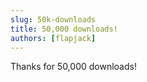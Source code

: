 ```yaml
---
slug: 50k-downloads
title: 50,000 downloads!
authors: [flapjack]
---
```


Thanks for 50,000 downloads!